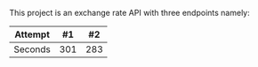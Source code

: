 This project is an exchange rate API with three endpoints namely:

| Attempt | #1    | #2    |
| :---:   | :---: | :---: |
| Seconds | 301   | 283   |
